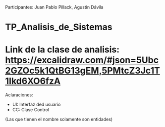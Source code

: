 Participantes: Juan Pablo Pillack, Agustin Dávila
# TP_Analisis_de_Sistemas
# Link de la clase de analisis: https://excalidraw.com/#json=5Ubc2GZOc5k1QtBG13gEM,5PMtcZ3Jc1T1Ikd6XO6fzA
Aclaraciones: 
* UI: Interfaz ded usuario
* CC: Clase Control
  
(Las que tienen el nombre solamente son entidades)
